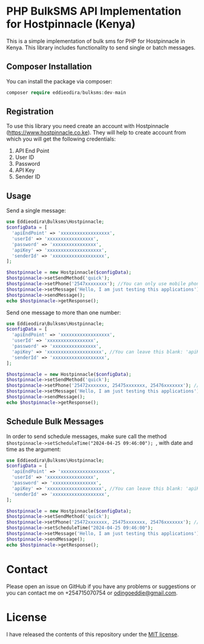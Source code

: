 # PHP BulkSMS API Implementation for Hostpinnacle (Kenya)
This is a simple implementation of bulk sms for PHP for Hostpinnacle in Kenya. This library includes functionality to send single or batch messages.

## Composer Installation
You can install the package via composer:
```php
composer require eddieodira/bulksms:dev-main
```
## Registration
To use this library you need create an account with Hostpinnacle (https://www.hostpinnacle.co.ke). They will help to create account from which you will get the following credentials:

1. API End Point
2. User ID
3. Password
4. API Key
5. Sender ID

## Usage
Send a single message:

```php
use Eddieodira\Bulksms\Hostpinnacle;
$configData = [
  'apiEndPoint' => 'xxxxxxxxxxxxxxxxxx',
  'userId' => 'xxxxxxxxxxxxxxxxx', 
  'password' => 'xxxxxxxxxxxxxxxx', 
  'apiKey' => 'xxxxxxxxxxxxxxxxxxxx',
  'senderId' => 'xxxxxxxxxxxxxxxxxxx',
];

$hostpinnacle = new Hostpinnacle($configData);
$hostpinnacle->setSendMethod('quick');
$hostpinnacle->setPhone('2547xxxxxxxx'); //You can only use mobile phone numbers in the format: 254721000000 or +254721000000
$hostpinnacle->setMessage('Hello, I am just testing this applications');
$hostpinnacle->sendMessage();
echo $hostpinnacle->getResponse();
```

Send one message to more than one number:

```php
use Eddieodira\Bulksms\Hostpinnacle;
$configData = [
  'apiEndPoint' => 'xxxxxxxxxxxxxxxxxx',
  'userId' => 'xxxxxxxxxxxxxxxxx', 
  'password' => 'xxxxxxxxxxxxxxxx', 
  'apiKey' => 'xxxxxxxxxxxxxxxxxxxx', //You can leave this blank: 'apiKey' => '' if you have the other credentials
  'senderId' => 'xxxxxxxxxxxxxxxxxxx',
];

$hostpinnacle = new Hostpinnacle($configData);
$hostpinnacle->setSendMethod('quick');
$hostpinnacle->setPhone('25472xxxxxxx, 25475xxxxxxx, 25476xxxxxxx'); //You can only use mobile phone numbers in the format: 254721000000 or +254721000000
$hostpinnacle->setMessage('Hello, I am just testing this applications');
$hostpinnacle->sendMessage();
echo $hostpinnacle->getResponse();
```
## Schedule Bulk Messages

In order to send schedule messages, make sure call the method ```$hostpinnacle->setScheduleTime("2024-04-25 09:46:00"); ```, with date and time as the argument:

```php
use Eddieodira\Bulksms\Hostpinnacle;
$configData = [
  'apiEndPoint' => 'xxxxxxxxxxxxxxxxxx',
  'userId' => 'xxxxxxxxxxxxxxxxx', 
  'password' => 'xxxxxxxxxxxxxxxx', 
  'apiKey' => 'xxxxxxxxxxxxxxxxxxxx', //You can leave this blank: 'apiKey' => '' if you have the other credentials
  'senderId' => 'xxxxxxxxxxxxxxxxxxx',
];

$hostpinnacle = new Hostpinnacle($configData);
$hostpinnacle->setSendMethod('quick');
$hostpinnacle->setPhone('25472xxxxxxx, 25475xxxxxxx, 25476xxxxxxx'); //You can only use mobile phone numbers in the format: 254721000000 or +254721000000
$hostpinnacle->setScheduleTime("2024-04-25 09:46:00");
$hostpinnacle->setMessage('Hello, I am just testing this applications');
$hostpinnacle->sendMessage();
echo $hostpinnacle->getResponse();
```

# Contact
Please open an issue on GitHub if you have any problems or suggestions or you can contact me on +254715070754 or odingoeddie@gmail.com.

# License
I have released the contents of this repository under the [MIT license](http://opensource.org/licenses/MIT).
